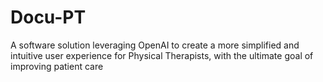 # Docu-PT
 A software solution leveraging OpenAI to create a more simplified and intuitive user experience for Physical Therapists, with the ultimate goal of improving patient care 
